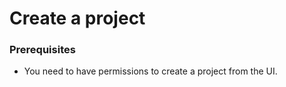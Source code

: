 # Create a project

### Prerequisites
- You need to have permissions to create a project from the UI.